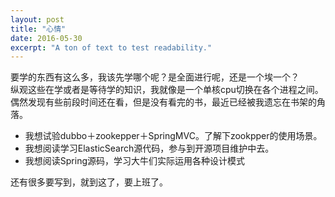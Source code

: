 ```yaml
---
layout: post
title: "心情"
date: 2016-05-30
excerpt: "A ton of text to test readability."
---
```


要学的东西有这么多，我该先学哪个呢？是全面进行呢，还是一个埃一个？<br>
纵观这些在学或者是等待学的知识，我就像是一个单核cpu切换在各个进程之间。偶然发现有些前段时间还在看，但是没有看完的书，最近已经被我遗忘在书架的角落。<br>
* 我想试验dubbo＋zookepper＋SpringMVC。了解下zookpper的使用场景。
* 我想阅读学习ElasticSearch源代码，参与到开源项目维护中去。
* 我想阅读Spring源码，学习大牛们实际运用各种设计模式

还有很多要写到，就到这了，要上班了。
